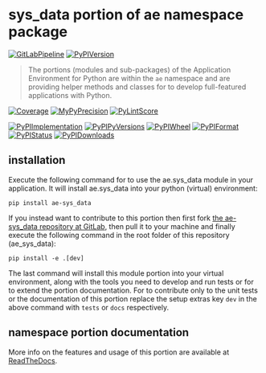 <!--
  THIS FILE IS EXCLUSIVELY MAINTAINED IN THE NAMESPACE ROOT PACKAGE. CHANGES HAVE TO BE DONE THERE.
  All changes will be deployed automatically to all the portions of this namespace package.
-->
# sys_data portion of ae namespace package

[![GitLabPipeline](https://img.shields.io/gitlab/pipeline/ae-group/ae_sys_data/master?logo=python)](
    https://gitlab.com/ae-group/ae_sys_data)
[![PyPIVersion](https://img.shields.io/pypi/v/ae_sys_data)](
    https://pypi.org/project/ae-sys_data/#history)

>The portions (modules and sub-packages) of the Application Environment for Python are within
the `ae` namespace and are providing helper methods and classes for to develop
full-featured applications with Python.

[![Coverage](https://ae-group.gitlab.io/ae_sys_data/coverage.svg)](
    https://ae-group.gitlab.io/ae_sys_data/coverage/ae_sys_data_py.html)
[![MyPyPrecision](https://ae-group.gitlab.io/ae_sys_data/mypy.svg)](
    https://ae-group.gitlab.io/ae_sys_data/lineprecision.txt)
[![PyLintScore](https://ae-group.gitlab.io/ae_sys_data/pylint.svg)](
    https://ae-group.gitlab.io/ae_sys_data/pylint.log)

[![PyPIImplementation](https://img.shields.io/pypi/implementation/ae_sys_data)](
    https://pypi.org/project/ae-sys_data/)
[![PyPIPyVersions](https://img.shields.io/pypi/pyversions/ae_sys_data)](
    https://pypi.org/project/ae-sys_data/)
[![PyPIWheel](https://img.shields.io/pypi/wheel/ae_sys_data)](
    https://pypi.org/project/ae-sys_data/)
[![PyPIFormat](https://img.shields.io/pypi/format/ae_sys_data)](
    https://pypi.org/project/ae-sys_data/)
[![PyPIStatus](https://img.shields.io/pypi/status/ae_sys_data)](
    https://libraries.io/pypi/ae-sys_data)
[![PyPIDownloads](https://img.shields.io/pypi/dm/ae_sys_data)](
    https://pypi.org/project/ae-sys_data/#files)


## installation

Execute the following command for to use the ae.sys_data module in your
application. It will install ae.sys_data into your python (virtual) environment:
 
```shell script
pip install ae-sys_data
```

If you instead want to contribute to this portion then first fork
[the ae-sys_data repository at GitLab](https://gitlab.com/ae-group/ae_sys_data "ae.sys_data code repository"),
then pull it to your machine and finally execute the following command in the root folder
of this repository (ae_sys_data):

```shell script
pip install -e .[dev]
```

The last command will install this module portion into your virtual environment, along with
the tools you need to develop and run tests or for to extend the portion documentation.
For to contribute only to the unit tests or the documentation of this portion replace
the setup extras key `dev` in the above command with `tests` or `docs` respectively.


## namespace portion documentation

More info on the features and usage of this portion are available at
[ReadTheDocs](https://ae.readthedocs.io/en/latest/_autosummary/ae.sys_data.html#module-ae.sys_data
"ae_sys_data documentation").

<!-- Common files version 0.0.34 deployed (with 0.0.34)
     to the ae_sys_data module version 0.0.7.
-->